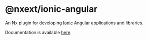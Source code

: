 # @nxext/ionic-angular

An Nx plugin for developing [Ionic](https://ionicframework.com/docs) Angular applications and libraries.

Documentation is available [here](https://nxext.github.io/nx-extensions-ionic/docs/ionic-angular/overview.html).
